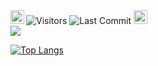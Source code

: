 <img alt="Visitors" src="https://komarev.com/ghpvc/?username=mohit01-beep&style=flat&labelColor=black&logo=github&label=PROFILE+VIEWS&color=29bf12"/>
  <img alt="Last Commit" src="https://img.shields.io/github/last-commit/okadirkartal/okadirkartal?logo=markdown&label=LAST+UPDATE&color=29bf12&style=flat">

 <a href="https://www.hackerrank.com/okadirkartal" target="_blank">
  <img align="left" alt="Kadir's Hackerrank" width="22px" src="https://cdn.jsdelivr.net/npm/simple-icons@v3/icons/hackerrank.svg" />
</a> 
 <a href="mailto:okadirkartal@gmail.com" target="_blank">
  <img src="https://cdn.jsdelivr.net/npm/simple-icons@v3/icons/gmail.svg" width="22px" />
</a> 
<br />
 
<img   src="https://github-readme-stats.vercel.app/api?username=okadirkartal&show_icons=true">

[![Top Langs](https://github-readme-stats.vercel.app/api/top-langs/?username=okadirkartal&layout=compact)](https://github.com/okadirkartal/github-readme-stats)
